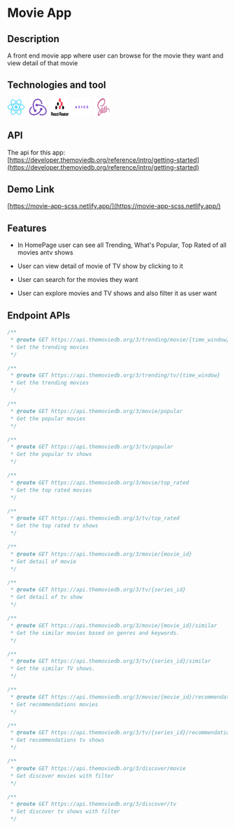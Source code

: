 # Movie App

## Description

A front end movie app where user can browse for the movie they want and view detail of that movie

## Technologies and tool

<div style="display: flex; justify-content: flex-start; gap: 10px;"><a href="https://react.dev/" target="_blank"><img src="./images/React.png" alt="react" width="40" height="40"/></a><a href="https://redux.js.org/" target="_blank"><img src="./images/Redux.png" alt="redux" width="40" height="40"/></a><a href="https://reactrouter.com/en/main" target="_blank"><img src="./images/react-router-stacked-color.png" alt="react-router-dom" width="40" height="40"/></a><a href="https://axios-http.com/vi/docs/intro" target="_blank"><img src="./images/images.png" alt="axios" width="40" height="40"/></a><a href="https://sass-lang.com/" target="_blank"><img src="./images/pngwing.com.png" alt="scss" width="40" height="40"/></a></div>

## API

The api for this app: [https://developer.themoviedb.org/reference/intro/getting-started](https://developer.themoviedb.org/reference/intro/getting-started)

## Demo Link

[https://movie-app-scss.netlify.app/](https://movie-app-scss.netlify.app/)

## Features

- In HomePage user can see all Trending, What's Popular, Top Rated of all movies antv shows

- User can view detail of movie of TV show by clicking to it

- User can search for the movies they want

- User can explore movies and TV shows and also filter it as user want

## Endpoint APIs

```javascript
/**
 * @route GET https://api.themoviedb.org/3/trending/movie/{time_window}
 * Get the trending movies
 */
```

```javascript
/**
 * @route GET https://api.themoviedb.org/3/trending/tv/{time_window}
 * Get the trending movies
 */
```

```javascript
/**
 * @route GET https://api.themoviedb.org/3/movie/popular
 * Get the popular movies
 */
```

```javascript
/**
 * @route GET https://api.themoviedb.org/3/tv/popular
 * Get the popular tv shows
 */
```

```javascript
/**
 * @route GET https://api.themoviedb.org/3/movie/top_rated
 * Get the top rated movies
 */
```

```javascript
/**
 * @route GET https://api.themoviedb.org/3/tv/top_rated
 * Get the top rated tv shows
 */
```

```javascript
/**
 * @route GET https://api.themoviedb.org/3/movie/{movie_id}
 * Get detail of movie
 */
```

```javascript
/**
 * @route GET https://api.themoviedb.org/3/tv/{series_id}
 * Get detail of tv show
 */
```

```javascript
/**
 * @route GET https://api.themoviedb.org/3/movie/{movie_id}/similar
 * Get the similar movies based on genres and keywords.
 */
```

```javascript
/**
 * @route GET https://api.themoviedb.org/3/tv/{series_id}/similar
 * Get the similar TV shows.
 */
```

```javascript
/**
 * @route GET https://api.themoviedb.org/3/movie/{movie_id}/recommendations
 * Get recommendations movies
 */
```

```javascript
/**
 * @route GET https://api.themoviedb.org/3/tv/{series_id}/recommendations
 * Get recommendations tv shows
 */
```

```javascript
/**
 * @route GET https://api.themoviedb.org/3/discover/movie
 * Get discover movies with filter
 */
```

```javascript
/**
 * @route GET https://api.themoviedb.org/3/discover/tv
 * Get discover tv shows with filter
 */
```
